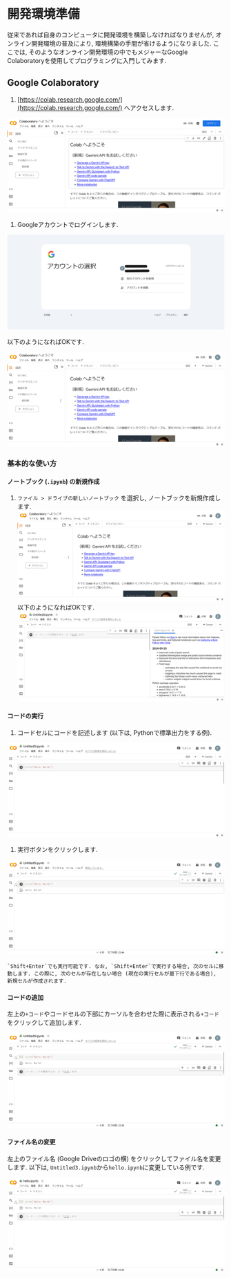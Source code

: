 # 開発環境準備

従来であれば自身のコンピュータに開発環境を構築しなければなりませんが, オンライン開発環境の普及により, 環境構築の手間が省けるようになりました. ここでは, そのようなオンライン開発環境の中でもメジャーなGoogle Colaboratoryを使用してプログラミングに入門してみます.

## Google Colaboratory

1. [https://colab.research.google.com/](https://colab.research.google.com/) へアクセスします.

![gc01](./_images/gc01.png)

1. Googleアカウントでログインします.

![gc02](./_images/gc02.png)

以下のようになればOKです.

![gc03](./_images/gc03.png)

### 基本的な使い方

#### ノートブック (`.ipynb`) の新規作成

1. `ファイル > ドライブの新しいノートブック` を選択し, ノートブックを新規作成します.
![gc03](./_images/gc03.png) 以下のようになればOKです.
![gc05](./_images/gc05.png)

#### コードの実行

1. コードセルにコードを記述します (以下は, Pythonで標準出力をする例).

![gc06](./_images/gc06.png)

1. 実行ボタンをクリックします.

![gc07](./_images/gc07.png)

```{tip}
`Shift+Enter`でも実行可能です. なお, `Shift+Enter`で実行する場合, 次のセルに移動します. この際に, 次のセルが存在しない場合 (現在の実行セルが最下行である場合), 新規セルが作成されます.
```

#### コードの追加

左上の`+コード`やコードセルの下部にカーソルを合わせた際に表示される`+コード`をクリックして追加します.

![gc08](./_images/gc08.png)

#### ファイル名の変更

左上のファイル名 (Google Driveのロゴの横) をクリックしてファイル名を変更します. 以下は, `Untitled3.ipynb`から`hello.ipynb`に変更している例です.

![gc09](./_images/gc09.png)
